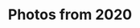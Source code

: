 ---
layout: photo_set
title: Photos from 2020
permalink: /photography/2020/

photos:
    set: 2020
    size: 35
---
